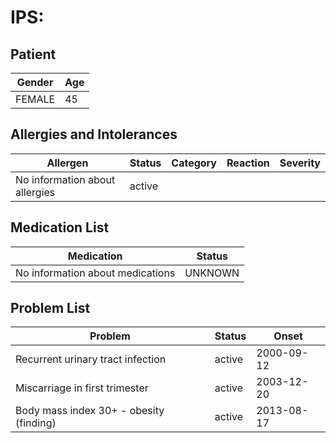 # IPS:

## Patient

|Gender|Age|
|---|---|
|FEMALE|45|

## Allergies and Intolerances

|Allergen|Status|Category|Reaction|Severity|
|---|---|---|---|---|
|No information about allergies|active||||

## Medication List

|Medication|Status|
|---|---|
|No information about medications|UNKNOWN|

## Problem List

|Problem|Status|Onset|
|---|---|---|
|Recurrent urinary tract infection|active|2000-09-12|
|Miscarriage in first trimester|active|2003-12-20|
|Body mass index 30+ - obesity (finding)|active|2013-08-17|

